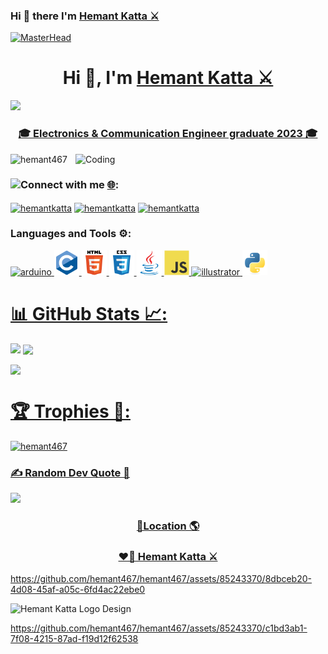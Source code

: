 ### Hi 👋 there I'm  <a href="https://github.com/hemant467"> Hemant Katta ⚔️</a>
[![MasterHead](https://firebasestorage.googleapis.com/v0/b/flexi-coding.appspot.com/o/dempgi7-520f8d5f-63d4-4453-8822-dbc149ae27f8.gif?alt=media&token=91c0c7b2-93c3-4029-b011-1a8703c5730d)](https://rishavchanda.io)

<h1 align="center">Hi 👋, I'm <a href="https://hemantkatta.blogspot.com/">Hemant Katta ⚔️ </a></h1>

<img src="https://readme-typing-svg.herokuapp.com/?lines=Hi👋;I'm+Hemant+Katta;Welcome+to+my+GitHub;Have+a+look+around&font=Fira%20Code&color=%23D62F79&center=true&width=280&height=50">

<h3 align="center"><a href="https://www.youtube.com/watch?v=26vz07KW_20">🎓 Electronics & Communication Engineer graduate 2023 🎓</a></h3>
<img align="right" alt="Coding" width="400" src="https://cdn.dribbble.com/users/1162077/screenshots/3848914/programmer.gif">

<p align="left"> <img src="https://komarev.com/ghpvc/?username=hemant467&label=Profile%20views&color=0e75b6&style=flat" alt="hemant467" /> </p>

<h3 align="left"><a href="https://hemantkatta.blogspot.com/"><img src='https://user-images.githubusercontent.com/68998355/110338147-b0fa5e00-804c-11eb-9ba2-6a93ff186cae.gif' width='auto' height='30' ></a>Connect with me <a href="https://hemantkatta.blogspot.com/">🌐</a>:</h3>
<p align="left">
<a href="https://www.instagram.com/h7822316" target="blank"><img align="center" src="https://raw.githubusercontent.com/rahuldkjain/github-profile-readme-generator/master/src/images/icons/Social/instagram.svg" alt="hemantkatta" height="30" width="40" /></a>
<a href="https://www.reddit.com/user/Hollow_007" target="blank"><img align="center" src="https://raw.githubusercontent.com/rahuldkjain/github-profile-readme-generator/master/src/images/icons/Social/reddit.svg" alt="hemantkatta" height="30" width="40" /></a>
<a href="https://medium.com/@hollowman183" target="blank"><img align="center" src="https://raw.githubusercontent.com/rahuldkjain/github-profile-readme-generator/master/src/images/icons/Social/medium.svg" alt="hemantkatta" height="30" width="40" /></a>

<h3 align="left">Languages and Tools ⚙️:</h3>
<p align="left"> 

<a href="https://www.arduino.cc/" target="_blank" rel="noreferrer"> <img src="https://cdn.worldvectorlogo.com/logos/arduino-1.svg" alt="arduino" width="40" height="40"/> </a> <a href="https://www.cprogramming.com/" target="_blank" rel="noreferrer"> <img src="https://raw.githubusercontent.com/devicons/devicon/master/icons/c/c-original.svg" alt="c" width="40" height="40"/> </a> <a href="https://www.w3.org/html/" target="_blank" rel="noreferrer"> <img src="https://raw.githubusercontent.com/devicons/devicon/master/icons/html5/html5-original-wordmark.svg" alt="html5" width="40" height="40"/> </a><a href="https://www.w3schools.com/css/" target="_blank" rel="noreferrer"> <img src="https://raw.githubusercontent.com/devicons/devicon/master/icons/css3/css3-original-wordmark.svg" alt="css3" width="40" height="40"/> </a> <a href="https://www.java.com" target="_blank" rel="noreferrer"> <img src="https://raw.githubusercontent.com/devicons/devicon/master/icons/java/java-original.svg" alt="java" width="40" height="40"/> </a> <a href="https://developer.mozilla.org/en-US/docs/Web/JavaScript" target="_blank" rel="noreferrer"> <img src="https://raw.githubusercontent.com/devicons/devicon/master/icons/javascript/javascript-original.svg" alt="javascript" width="40" height="40"/> </a> <a href="https://www.adobe.com/in/products/illustrator.html" target="_blank" rel="noreferrer"> <img src="https://www.vectorlogo.zone/logos/adobe_illustrator/adobe_illustrator-icon.svg" alt="illustrator" width="40" height="40"/> </a> <a href="https://www.python.org" target="_blank" rel="noreferrer"> <img src="https://raw.githubusercontent.com/devicons/devicon/master/icons/python/python-original.svg" alt="python" width="40" height="40"/> </a>
</p>  


# <a href="https://github.com/hemant467">📊 GitHub Stats 📈:</a>
<p><img align="left" src="https://github-readme-stats.vercel.app/api?username=hemant467&theme=radical&hide_border=true&include_all_commits=true&count_private=true"</p>
  
<p>&nbsp;<img align="center" src="https://github-readme-streak-stats.herokuapp.com/?user=hemant467&theme=radical&hide_border=true"</p>
  
<p><img align="center" src="https://github-readme-stats.vercel.app/api/top-langs/?username=hemant467&theme=radical&hide_border=true&include_all_commits=true&count_private=true&layout=compact"</p>

# <a href="https://github.com/hemant467">🏆 Trophies 🏅:</a>
<p align="left"> <a href="https://github.com/hemant467/github-profile-trophy"><img src="https://github-profile-trophy.vercel.app/?username=hemant467" alt="hemant467" /></a> </p>

### <a href="https://github.com/hemant467">✍️ Random Dev Quote 📜</a>
![](https://w0.peakpx.com/wallpaper/480/384/HD-wallpaper-linux-quote-code-coding-programmer-programming-quotes-sayings-screen-text.jpg?type=horizontal&theme=radical) 

<h3 align="center"><a href="https://maps.app.goo.gl/nWomEHKSBC3NySZC6"> 📍Location 🌎 </a></h3>
<p align="center"> 

<h3 align="center"><a href="https://github.com/hemant467"> ❤️‍🔥 Hemant Katta ⚔️ </a></h3>
<p align="center"> 



https://github.com/hemant467/hemant467/assets/85243370/8dbceb20-4d08-45af-a05c-6fd4ac22ebe0

![Hemant Katta Logo Design](https://github.com/hemant467/hemant467/assets/85243370/d7e65951-c625-4132-a191-cbf2b0a9bade)




https://github.com/hemant467/hemant467/assets/85243370/c1bd3ab1-7f08-4215-87ad-f19d12f62538

